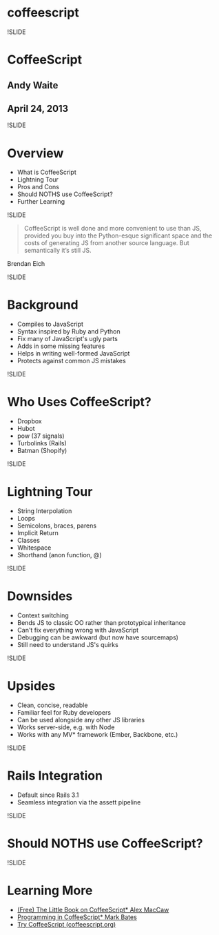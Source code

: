 # coffeescript

!SLIDE

# CoffeeScript

## Andy Waite
## April 24, 2013

!SLIDE

# Overview

* What is CoffeeScript
* Lightning Tour
* Pros and Cons
* Should NOTHS use CoffeeScript?
* Further Learning

!SLIDE

> CoffeeScript is well done and more convenient to use than JS, provided you buy into the Python-esque significant space and the costs of generating JS from another source language. But semantically it’s still JS.

Brendan Eich

!SLIDE

# Background

* Compiles to JavaScript
* Syntax inspired by Ruby and Python
* Fix many of JavaScript's ugly parts
* Adds in some missing features
* Helps in writing well-formed JavaScript
* Protects against common JS mistakes

!SLIDE

# Who Uses CoffeeScript?

* Dropbox
* Hubot
* pow (37 signals)
* Turbolinks (Rails)
* Batman (Shopify)

!SLIDE

# Lightning Tour

* String Interpolation
* Loops
* Semicolons, braces, parens
* Implicit Return
* Classes
* Whitespace
* Shorthand (anon function, @)

!SLIDE

# Downsides

* Context switching
* Bends JS to classic OO rather than prototypical inheritance
* Can't fix everything wrong with JavaScript
* Debugging can be awkward (but now have sourcemaps)
* Still need to understand JS's quirks

!SLIDE

# Upsides

* Clean, concise, readable
* Familiar feel for Ruby developers
* Can be used alongside any other JS libraries
* Works server-side, e.g. with Node
* Works with any MV* framework (Ember, Backbone, etc.)

!SLIDE

# Rails Integration

* Default since Rails 3.1
* Seamless integration via the assett pipeline

!SLIDE

# Should NOTHS use CoffeeScript?

!SLIDE

# Learning More

* [(Free) The Little Book on CoffeeScript* Alex MacCaw](http://arcturo.github.io/library/coffeescript/)
* [Programming in CoffeeScript* Mark Bates](http://metabates.com/books.html)
* [Try CoffeeScript (coffeescript.org)](http://coffeescript.org/)
